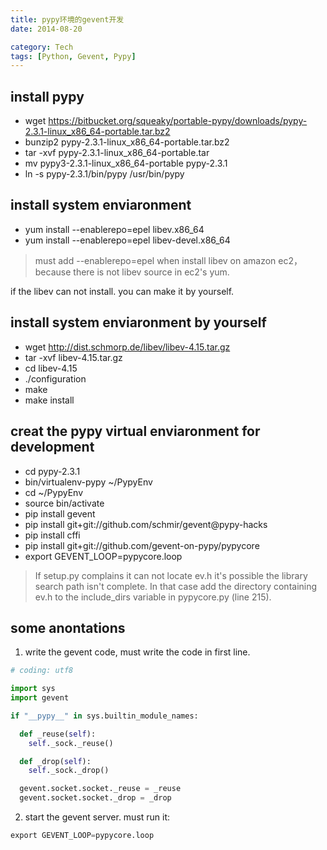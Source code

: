 ```yaml
---
title: pypy环境的gevent开发
date: 2014-08-20

category: Tech
tags: [Python, Gevent, Pypy]
---
```


## install pypy
- wget https://bitbucket.org/squeaky/portable-pypy/downloads/pypy-2.3.1-linux_x86_64-portable.tar.bz2
- bunzip2 pypy-2.3.1-linux_x86_64-portable.tar.bz2
- tar -xvf pypy-2.3.1-linux_x86_64-portable.tar
- mv pypy3-2.3.1-linux_x86_64-portable pypy-2.3.1
- ln -s pypy-2.3.1/bin/pypy /usr/bin/pypy

## install system enviaronment
- yum install --enablerepo=epel libev.x86_64
- yum install --enablerepo=epel libev-devel.x86_64
 
> must add --enablerepo=epel when install libev on amazon ec2，because there is not libev source in ec2's yum. 

if the libev can not install. you can make it by yourself.

## install system enviaronment by yourself
- wget http://dist.schmorp.de/libev/libev-4.15.tar.gz
- tar -xvf libev-4.15.tar.gz
- cd libev-4.15
- ./configuration
- make
- make install

## creat the pypy virtual enviaronment for development
- cd pypy-2.3.1
- bin/virtualenv-pypy ~/PypyEnv
- cd ~/PypyEnv
- source bin/activate
- pip install gevent
- pip install git+git://github.com/schmir/gevent@pypy-hacks
- pip install cffi
- pip install git+git://github.com/gevent-on-pypy/pypycore
- export GEVENT_LOOP=pypycore.loop

> If setup.py complains it can not locate ev.h it's possible the library search path isn't complete.  In that case add the directory containing ev.h to the include_dirs variable in pypycore.py (line 215). 


## some anontations
1. write the gevent code, must write the code in first line.
```python
# coding: utf8

import sys
import gevent

if "__pypy__" in sys.builtin_module_names:

  def _reuse(self):
    self._sock._reuse()    

  def _drop(self):
    self._sock._drop()

  gevent.socket.socket._reuse = _reuse
  gevent.socket.socket._drop = _drop
```

2. start the gevent server. must run it:
```python
export GEVENT_LOOP=pypycore.loop
```